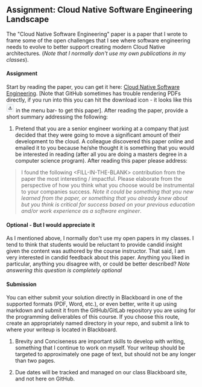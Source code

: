 ## Assignment: Cloud Native Software Engineering Landscape 

The "Cloud Native Software Engineering" paper is a paper that I wrote to frame some of the open challenges that I see where software engineering needs to evolve to better support creating modern Cloud Native architectures. (_Note that I normally don't use my own publications in my classes_).

#### Assignment

Start by reading the paper, you can get it here: [Cloud Native Software Engineering](./cnse-mitchell.pdf).  [Note that GitHub sometimes has trouble rendering PDFs directly, if you run into this you can hit the download icon - it looks like this <img src="./GH_Download_Icon.png" height="25"> in the menu bar- to get this paper].  After reading the paper, provide a short summary addressing the following:

1. Pretend that you are a senior engineer working at a company that just decided that they were going to move a significant amount of their development to the cloud.   A colleague discovered this paper online and emailed it to you because he/she thought it is something that you would be interested in reading (after all you are doing a masters degree in a computer science program).  After reading this paper please address:

> I found the following \<FILL-IN-THE-BLANK\> contribution from the paper the most interesting / impactful.  Please elaborate from the perspective of how you think what you choose would be instrumental to your companies success. _Note it could be something that you new learned from the paper, or something that you already knew about but you think is critical for success based on your previous education and/or work experience as a software engineer_.


#### Optional - But I would appreciate it

As I mentioned above, I normally don't use my open papers in my classes.  I tend to think that students would be reluctant to provide candid insight given the content was authored by the course instructor.  That said, I am very interested in candid feedback about this paper.  Anything you liked in particular, anything you disagree with, or could be better described? _Note answering this question is completely optional_

#### Submission

You can either submit your solution directly in Blackboard in one of the supported formats (PDF, Word, etc.), or even better, write it up using markdown and submit it from the GitHub/GitLab repository you are using for the programming deliverables of this course.  If you choose this route, create an appropriately named directory in your repo, and submit a link to where your writeup is located in Blackboard.  

1. Brevity and Conciseness are important skills to develop with writing, something that I continue to work on myself.  Your writeup should be targeted to approximately one page of text, but should not be any longer than two pages. 

2. Due dates will be tracked and managed on our class Blackboard site, and not here on GitHub. 